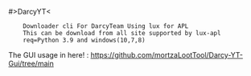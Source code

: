 #>DarcyYT<

        Downloader cli For DarcyTeam Using lux for APL
        This can be download from all site supported by lux-apl
        req=Python 3.9 and windows(10,7,8)
        
The GUI usage in here! : https://github.com/mortzaLootTool/Darcy-YT-Gui/tree/main

